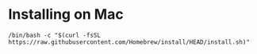 # Installing on Mac
```
/bin/bash -c "$(curl -fsSL https://raw.githubusercontent.com/Homebrew/install/HEAD/install.sh)"
```